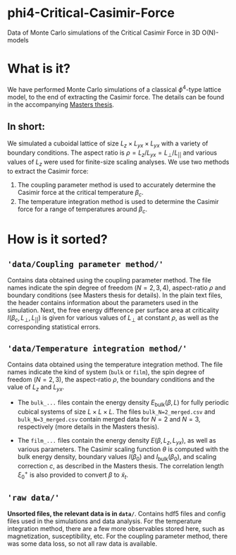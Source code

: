 # phi4-Critical-Casimir-Force
Data of Monte Carlo simulations of the Critical Casimir Force in 3D O(N)-models

# What is it?

We have performed Monte Carlo simulations of a classical $\phi^4$-type lattice model, to the end of extracting the Casimir force. The details can be found in the accompanying [Masters thesis](Masters_Thesis_Jonas_Wattendorff_422461.pdf).

## In short:

We simulated a cuboidal lattice of size $L_z \times L_{yx} \times L_{yx}$ with a variety of boundary conditions. The aspect ratio is $\rho = L_z / L_{yx} = L_{\perp}/L_{||}$ and various values of $L_z$ were used for finite-size scaling analyses. We use two methods to extract the Casimir force:
1. The coupling parameter method is used to accurately determine the Casimir force at the critical temperature $\beta_c$.
2. The temperature integration method is used to determine the Casimir force for a range of temperatures around $\beta_c$.

# How is it sorted?

## `'data/Coupling parameter method/'`

Contains data obtained using the coupling parameter method. The file names indicate the spin degree of freedom ($N=2,3,4$), aspect-ratio $\rho$ and boundary conditions (see Masters thesis for details). In the plain text files, the header contains information about the parameters used in the simulation. Next, the free energy difference per surface
area at criticality $I(\beta_c,L_{\perp},L_{||})$ is given for various values of $L_{\perp}$ at constant $\rho$, as well as the corresponding statistical errors.

## `'data/Temperature integration method/'`

Contains data obtained using the temperature integration method. The file names indicate the kind of system (`bulk` or `film`), the spin degree of freedom ($N=2,3$), the aspect-ratio $\rho$, the boundary conditions and the value of $L_z$ and $L_{yx}$.

- The `bulk_...` files contain the energy density $E_{\mathrm{bulk}}(\beta,L)$ for fully periodic cubical systems of size $L \times L \times L$. The files `bulk_N=2_merged.csv` and `bulk_N=3_merged.csv` contain merged data for $N=2$ and $N=3$, respectively (more details in the Masters thesis).

- The `film_...` files contain the energy density $E(\beta,L_z,L_{yx})$, as well as various parameters. The Casimir scaling function $\theta$ is computed with the bulk energy density, boundary values $I(\beta_0)$ and $I_{\mathrm{bulk}}(\beta_0)$, and scaling correction $c$, as described in the Masters thesis. The correlation length $\xi_0^+$ is also provided to convert $\beta$ to $\tilde{x}_t$.

## `'raw data/'`

__Unsorted files, the relevant data is in `data/`__. Contains hdf5 files and config files used in the simulations and data analysis. For the temperature integration method, there are a few more observables stored here, such as magnetization, susceptibility, etc. For the coupling parameter method, there was some data loss, so not all raw data is available.